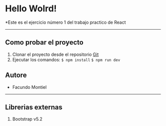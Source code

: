 # Hello Wolrd!

*Este es el ejercicio número 1 del trabajo practico de React
<hr>

## Como probar el proyecto

1. Clonar el proyecto desde el repositorio [Git](https://github.com/f-montiel/react1)
1. Ejecutar los comandos: 
`$ npm install`
`$ npm run dev`

## Autore

- Facundo Montiel
<hr>

## Librerias externas

1. Bootstrap v5.2